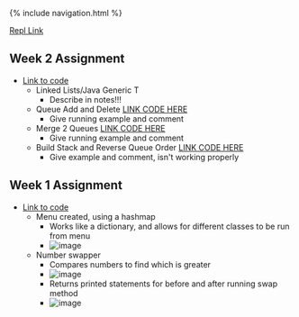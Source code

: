 {% include navigation.html %}

[Repl Link](https://replit.com/@KyleMyint/CSA-Tri-3#Menu.java)

## Week 2 Assignment
- [Link to code](https://replit.com/@KyleMyint/CSA-Tri-3#Queue.java)
  - Linked Lists/Java Generic T
    - Describe in notes!!!
  - Queue Add and Delete [LINK CODE HERE](url)
    - Give running example and comment
  - Merge 2 Queues [LINK CODE HERE](url)
    - Give running example and comment
  - Build Stack and Reverse Queue Order [LINK CODE HERE](url)
    - Give example and comment, isn't working properly

## Week 1 Assignment

- [Link to code](https://replit.com/@KyleMyint/CSA-Tri-3#Menu.java)
  - Menu created, using a hashmap
    - Works like a dictionary, and allows for different classes to be run from menu
    - ![image](https://user-images.githubusercontent.com/55672662/159310796-c508cf18-d3be-4034-8f01-45b7441b8851.png)
  - Number swapper 
    - Compares numbers to find which is greater
    - ![image](https://user-images.githubusercontent.com/55672662/159311142-fb3c00ec-0a0d-47e3-b2a6-546add27f98e.png)
    - Returns printed statements for before and after running swap method
    - ![image](https://user-images.githubusercontent.com/55672662/159311267-ac7742e4-3df9-49b2-8184-6f339c2065c5.png)

